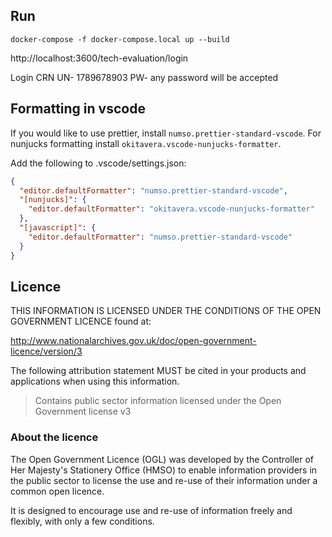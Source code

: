 ## Run

`docker-compose -f docker-compose.local up --build`

http://localhost:3600/tech-evaluation/login

Login CRN
UN- 1789678903
PW- any password will be accepted

## Formatting in vscode

If you would like to use prettier, install `numso.prettier-standard-vscode`. For nunjucks formatting
install `okitavera.vscode-nunjucks-formatter`.

Add the following to .vscode/settings.json:

```json
{
  "editor.defaultFormatter": "numso.prettier-standard-vscode",
  "[nunjucks]": {
    "editor.defaultFormatter": "okitavera.vscode-nunjucks-formatter"
  },
  "[javascript]": {
    "editor.defaultFormatter": "numso.prettier-standard-vscode"
  }
}
```

## Licence

THIS INFORMATION IS LICENSED UNDER THE CONDITIONS OF THE OPEN GOVERNMENT LICENCE found at:

<http://www.nationalarchives.gov.uk/doc/open-government-licence/version/3>

The following attribution statement MUST be cited in your products and applications when using this information.

> Contains public sector information licensed under the Open Government license v3

### About the licence

The Open Government Licence (OGL) was developed by the Controller of Her Majesty's Stationery Office (HMSO) to enable information providers in the public sector to license the use and re-use of their information under a common open licence.

It is designed to encourage use and re-use of information freely and flexibly, with only a few conditions.
